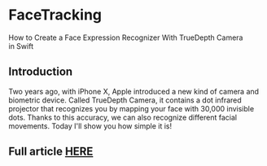 # FaceTracking
How to Create a Face Expression Recognizer With TrueDepth Camera in Swift

## Introduction
Two years ago, with iPhone X, Apple introduced a new kind of camera and biometric device. Called TrueDepth Camera, it contains a dot infrared projector that recognizes you by mapping your face with 30,000 invisible dots. Thanks to this accuracy, we can also recognize different facial movements. Today I'll show you how simple it is!

## Full article [HERE](https://medium.com/p/7ddef0db51de)
